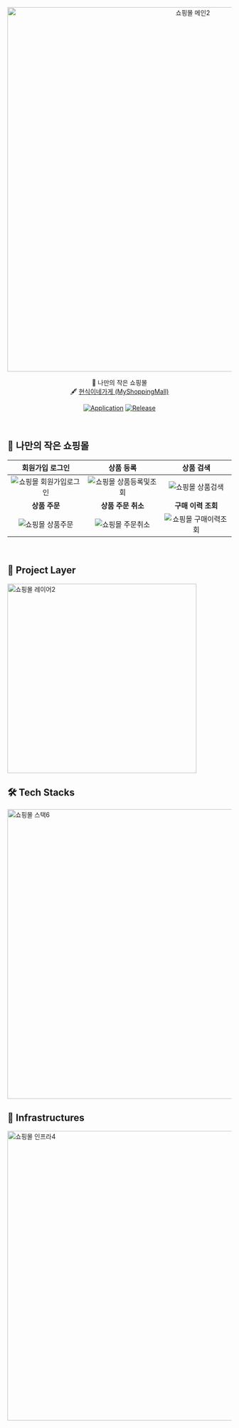 <p align="center">
<img width="818" alt="쇼핑몰 메인2" src="https://user-images.githubusercontent.com/63233168/193446648-90583cc2-f6f3-4f57-a45e-b4da00cb2826.PNG">
</p>

<div align="center">

 :gift: 나만의 작은 쇼핑몰 <br>
  🖋 [현식이네가게 (MyShoppingMall)](https://hyun6ik.shop)
</div>

<div align="center">

[![Application](http://img.shields.io/badge/Application-fc3465?style=flat&logo=github&logoColor=white&link=https://hyun6ik.shop)](https://hyun6ik.shop)
[![Release](https://img.shields.io/badge/release-3.5.2-skyblue.svg)](https://github.com/hyun6ik/Spring-MyShoppingMall/releases/tag/v3.5.2)

</div>
<br/>

## :gift: 나만의 작은 쇼핑몰
|회원가입 로그인|상품 등록|상품 검색|
|:-:|:-:|:-:|
|![쇼핑몰 회원가입로그인](https://user-images.githubusercontent.com/63233168/193458082-a55a7b50-7c26-4782-83f8-a9e83302fe1f.gif)|![쇼핑몰 상품등록및조회](https://user-images.githubusercontent.com/63233168/193458112-eac23aef-32a1-4ef7-8c51-20831e824714.gif)|![쇼핑몰 상품검색](https://user-images.githubusercontent.com/63233168/193458115-da4cbe6a-be6d-4bd3-904c-9382bbaefc75.gif)|
|<b>상품 주문</b>|<b>상품 주문 취소</b>|<b>구매 이력 조회</b>|
|![쇼핑몰 상품주문](https://user-images.githubusercontent.com/63233168/193458120-da14dfe6-1e76-432a-ad5a-12d2c7c34f10.gif)|![쇼핑몰 주문취소](https://user-images.githubusercontent.com/63233168/193458122-31fec3f8-c275-44f9-aa8f-da67642f5b4a.gif)|![쇼핑몰 구매이력조회](https://user-images.githubusercontent.com/63233168/193458125-331cb257-bb70-4324-a6e7-3e5c4d646fde.gif)|

<br/>

## :office: Project Layer

<img width="425" alt="쇼핑몰 레이어2" src="https://user-images.githubusercontent.com/63233168/193446563-82d19696-5a2b-4711-a481-02c089e3e5e2.PNG">

## 🛠 Tech Stacks

<img width="650" alt="쇼핑몰 스택6" src="https://user-images.githubusercontent.com/63233168/194770246-aa4d1a18-f048-44cc-ad70-402a43cce7b4.PNG">



## 🔌 Infrastructures

<img width="650" alt="쇼핑몰 인프라4" src="https://user-images.githubusercontent.com/63233168/194770248-2844e85d-a664-45d7-b978-e9d77353be2d.PNG">


